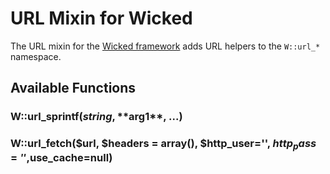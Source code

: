 # URL Mixin for Wicked

The URL mixin for the [Wicked framework](http://github.com/benallfree/wicked.git) adds URL helpers to the `W::url_*` namespace. 

## Available Functions

### W::url_sprintf($string, **$arg1**, ...)

### W::url_fetch($url, $headers = array(), $http_user='', $http_pass='',$use_cache=null)